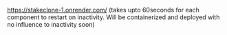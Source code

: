 https://stakeclone-1.onrender.com/ (takes upto 60seconds for each component to restart on inactivity. Will be containerized and deployed with no influence to inactivity soon)
 
